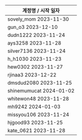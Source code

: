 | 계정명 / 시작 일자|
|--------|
| sovely_mom 2023-11-30 |
| gun_o3 2023-12-10 |
| dudn1222 2023-11-24 |
| ays3258 2023-11-28 |
| silver7136 2023-11-24 |
| h_h1030 2023-11-23 |
| hew0302 2023-11-27 |
| rjinaa3 2023-12-22 |
| dmsdud2080 2023-11-25 |
| shinemumucat 2024-01-02 |
| whitewon48 2023-11-28 |
| mh9242 2024-01-03 |
| missyou106 2023-11-24 |
| hjgood93 2023-11-25 |
| kate_0621 2023-11-28 |

